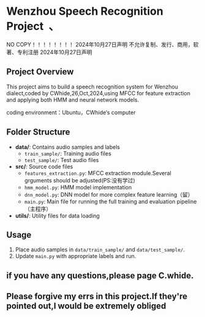 # Wenzhou Speech Recognition Project  、
NO COPY！！！！！！！！ 2024年10月27日声明
不允许复制、发行、商用，软著、专利注册  2024年10月27日声明
## Project Overview  
This project aims to build a speech recognition system for Wenzhou dialect,coded by CWhide,26,Oct,2024,using MFCC for feature extraction and applying both HMM and neural network models.  

coding environment：Ubuntu，CWhide‘s computer

## Folder Structure
- **data/**: Contains audio samples and labels
  - `train_sample/`: Training audio files
  - `test_sample/`: Test audio files
- **src/**: Source code files
  - `features_extraction.py`: MFCC extraction module.Several grguments should be adjusted(PS:没有学过)
  - `hmm_model.py`: HMM model implementation
  - `dnn_model.py`: DNN model for more complex feature learning（留）
  - `main.py`: Main file for running the full training and evaluation pipeline（主程序）
- **utils/**: Utility files for data loading

## Usage
1. Place audio samples in `data/train_sample/` and `data/test_sample/`.
2. Update `main.py` with appropriate labels and run.

## if you have any questions,please page C.whide.
## Please forgive my errs in this project.If they're pointed out,I would be extremely obliged
